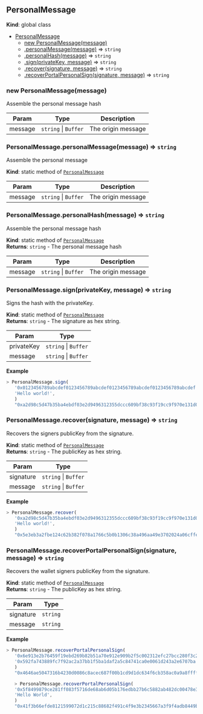 <a name="PersonalMessage"></a>

## PersonalMessage
**Kind**: global class  

* [PersonalMessage](#PersonalMessage)
    * [new PersonalMessage(message)](#new_PersonalMessage_new)
    * [.personalMessage(message)](#PersonalMessage.personalMessage) ⇒ <code>string</code>
    * [.personalHash(message)](#PersonalMessage.personalHash) ⇒ <code>string</code>
    * [.sign(privateKey, message)](#PersonalMessage.sign) ⇒ <code>string</code>
    * [.recover(signature, message)](#PersonalMessage.recover) ⇒ <code>string</code>
    * [.recoverPortalPersonalSign(signature, message)](#PersonalMessage.recoverPortalPersonalSign) ⇒ <code>string</code>

<a name="new_PersonalMessage_new"></a>

### new PersonalMessage(message)
Assemble the personal message hash


| Param | Type | Description |
| --- | --- | --- |
| message | <code>string</code> \| <code>Buffer</code> | The origin message |

<a name="PersonalMessage.personalMessage"></a>

### PersonalMessage.personalMessage(message) ⇒ <code>string</code>
Assemble the personal message

**Kind**: static method of [<code>PersonalMessage</code>](#PersonalMessage)  

| Param | Type | Description |
| --- | --- | --- |
| message | <code>string</code> \| <code>Buffer</code> | The origin message |

<a name="PersonalMessage.personalHash"></a>

### PersonalMessage.personalHash(message) ⇒ <code>string</code>
Assemble the personal message hash

**Kind**: static method of [<code>PersonalMessage</code>](#PersonalMessage)  
**Returns**: <code>string</code> - The personal message hash  

| Param | Type | Description |
| --- | --- | --- |
| message | <code>string</code> \| <code>Buffer</code> | The origin message |

<a name="PersonalMessage.sign"></a>

### PersonalMessage.sign(privateKey, message) ⇒ <code>string</code>
Signs the hash with the privateKey.

**Kind**: static method of [<code>PersonalMessage</code>](#PersonalMessage)  
**Returns**: <code>string</code> - The signature as hex string.  

| Param | Type |
| --- | --- |
| privateKey | <code>string</code> \| <code>Buffer</code> | 
| message | <code>string</code> \| <code>Buffer</code> | 

**Example**  
```js
> PersonalMessage.sign(
   '0x0123456789abcdef0123456789abcdef0123456789abcdef0123456789abcdef', // privateKey
   'Hello world!',
   )
   "0xa2d98c5d47b35ba4ebdf03e2d9496312355dccc609bf38c93f19cc9f970e131d0e95504eb3c786714ab703f6924876704bc44bb71680802a87b4c4d2599ac96a00"
```
<a name="PersonalMessage.recover"></a>

### PersonalMessage.recover(signature, message) ⇒ <code>string</code>
Recovers the signers publicKey from the signature.

**Kind**: static method of [<code>PersonalMessage</code>](#PersonalMessage)  
**Returns**: <code>string</code> - The publicKey as hex string.  

| Param | Type |
| --- | --- |
| signature | <code>string</code> \| <code>Buffer</code> | 
| message | <code>string</code> \| <code>Buffer</code> | 

**Example**  
```js
> PersonalMessage.recover(
   '0xa2d98c5d47b35ba4ebdf03e2d9496312355dccc609bf38c93f19cc9f970e131d0e95504eb3c786714ab703f6924876704bc44bb71680802a87b4c4d2599ac96a00',
   'Hello world!',
   )
   "0x5e3eb3a2fbe124c62b382f078a1766c5b0b1306c38a496aa49e3702024a06cffe9da86ab15e4d017b6ef12794e9fe1751ce261a7b7c03be0c5b81ab9b040668a"
```
<a name="PersonalMessage.recoverPortalPersonalSign"></a>

### PersonalMessage.recoverPortalPersonalSign(signature, message) ⇒ <code>string</code>
Recovers the wallet signers publicKey from the signature.

**Kind**: static method of [<code>PersonalMessage</code>](#PersonalMessage)  
**Returns**: <code>string</code> - The publicKey as hex string.  

| Param | Type |
| --- | --- |
| signature | <code>string</code> | 
| message | <code>string</code> | 

**Example**  
```js
> PersonalMessage.recoverPortalPersonalSign(
   '0x6e913e2b76459f19ebd269b82b51a70e912e909b2f5c002312efc27bcc280f3c29134d382aad0dbd3f0ccc9f0eb8f1dbe3f90141d81574ebb6504156b0d7b95f01',
   '0x592fa743889fc7f92ac2a37bb1f5ba1daf2a5c84741ca0e0061d243a2e6707ba',
   )
   "0x4646ae5047316b4230d0086c8acec687f00b1cd9d1dc634f6cb358ac0a9a8ffffe77b4dd0a4bfb95851f3b7355c781dd60f8418fc8a65d14907aff47c903a559"

   > PersonalMessage.recoverPortalPersonalSign(
   '0x5f8499879ce281ff083f5716de68ab6d05b176edbb27b6c5882ab482dc00478e33679f15a30bc60510faab49c2bd0bf883ad0a45ad3160e424b35cddcc1ee85d1c',
   'Hello World',
   )
   "0x41f3b66efde8121599072d1c215c88682f491c4f9e3b2345667a3f9f4adb8449b3de23832f435f4d923872ed043449ee7843a0bfc3594c46c982ab5297009f78"
```
